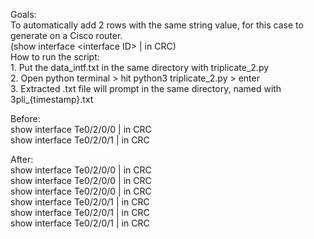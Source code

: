 Goals:
<br/>To automatically add 2 rows with the same string value, for this case to generate  on a Cisco router.
<br/>(show interface &lt;interface ID> | in CRC)
<br/>How to run the script:
<br/>1. Put the data_intf.txt in the same directory with triplicate_2.py
<br/>2. Open python terminal > hit python3 triplicate_2.py > enter
<br/>3. Extracted .txt file will prompt in the same directory, named with 3pli_{timestamp}.txt

Before:
<br/>show interface Te0/2/0/0  | in CRC
<br/>show interface Te0/2/0/1  | in CRC

After:
<br/>show interface Te0/2/0/0  | in CRC
<br/>show interface Te0/2/0/0  | in CRC
<br/>show interface Te0/2/0/0  | in CRC
<br/>show interface Te0/2/0/1  | in CRC
<br/>show interface Te0/2/0/1  | in CRC
<br/>show interface Te0/2/0/1  | in CRC
